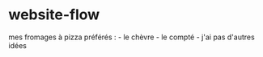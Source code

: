 # website-flow

mes fromages à pizza préférés :
    - le chèvre
    - le compté
    - j'ai pas d'autres idées